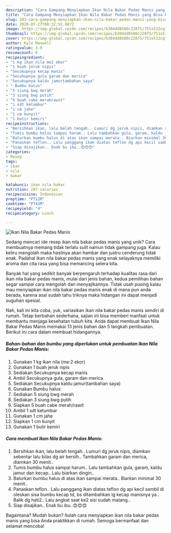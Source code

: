 ```yaml
---
description: "Cara Gampang Menyiapkan Ikan Nila Bakar Pedas Manis yang Bisa Manjain Lidah"
title: "Cara Gampang Menyiapkan Ikan Nila Bakar Pedas Manis yang Bisa Manjain Lidah"
slug: 283-cara-gampang-menyiapkan-ikan-nila-bakar-pedas-manis-yang-bisa-manjain-lidah
date: 2020-07-27T08:32:55.887Z
image: https://img-global.cpcdn.com/recipes/b304dd8580c228f5/751x532cq70/ikan-nila-bakar-pedas-manis-foto-resep-utama.jpg
thumbnail: https://img-global.cpcdn.com/recipes/b304dd8580c228f5/751x532cq70/ikan-nila-bakar-pedas-manis-foto-resep-utama.jpg
cover: https://img-global.cpcdn.com/recipes/b304dd8580c228f5/751x532cq70/ikan-nila-bakar-pedas-manis-foto-resep-utama.jpg
author: Kyle Maxwell
ratingvalue: 3.9
reviewcount: 6
recipeingredient:
- "1 kg ikan nila me2 ekor"
- "1 buah jeruk nipis"
- "Secukupnya kecap manis"
- "Secukupnya gula garam dan merica"
- "Secukupnya kaldu jamurtambahan saya"
- " Bumbu halus"
- "5 siung bwg merah"
- "3 siung bwg putih"
- "5 buah cabe merahrawit"
- "1 sdt ketumbar"
- "1 cm jahe"
- "1 cm kunyit"
- "1 butir kemiri"
recipeinstructions:
- "Bersihkan ikan, lalu belah tengah.. Lumuri dg jeruk nipis, diamkan sebentar lalu bilas dg air bersih.. Tambahkan garam dan merica, diamkan 30 menit.."
- "Tumis bumbu halus sampai harum.. Lalu tambahkan gula, garam, kaldu jamur dan kecap.. Lalu biarkan dingin.."
- "Balurkan bumbu halus di atas ikan sampai merata.. Biarkan minimal 30 menit.."
- "Panaskan teflon.. Lalu panggang ikan diatas teflon dg api kecil sambil di oleskan sisa bumbu kecap td, bs ditambahkan lg kecap manisnya ya.. Balik dg hati2.. Lalu angkat saat ke2 sisi sudah matang.."
- "Siap disajikan.. Enak bu ibu..😍😍😍"
categories:
- Resep
tags:
- ikan
- nila
- bakar

katakunci: ikan nila bakar 
nutrition: 287 calories
recipecuisine: Indonesian
preptime: "PT12M"
cooktime: "PT42M"
recipeyield: "4"
recipecategory: Lunch

---
```



![Ikan Nila Bakar Pedas Manis](https://img-global.cpcdn.com/recipes/b304dd8580c228f5/751x532cq70/ikan-nila-bakar-pedas-manis-foto-resep-utama.jpg)

Sedang mencari ide resep ikan nila bakar pedas manis yang unik? Cara membuatnya memang tidak terlalu sulit namun tidak gampang juga. Kalau keliru mengolah maka hasilnya akan hambar dan justru cenderung tidak enak. Padahal ikan nila bakar pedas manis yang enak selayaknya memiliki aroma dan cita rasa yang bisa memancing selera kita.



Banyak hal yang sedikit banyak berpengaruh terhadap kualitas rasa dari ikan nila bakar pedas manis, mulai dari jenis bahan, kedua pemilihan bahan segar sampai cara mengolah dan menyajikannya. Tidak usah pusing kalau mau menyiapkan ikan nila bakar pedas manis enak di mana pun anda berada, karena asal sudah tahu triknya maka hidangan ini dapat menjadi suguhan spesial.


Nah, kali ini kita coba, yuk, variasikan ikan nila bakar pedas manis sendiri di rumah. Tetap berbahan sederhana, sajian ini bisa memberi manfaat untuk membantu menjaga kesehatan tubuh kita. Anda dapat membuat Ikan Nila Bakar Pedas Manis memakai 13 jenis bahan dan 5 langkah pembuatan. Berikut ini cara dalam membuat hidangannya.

<!--inarticleads1-->

##### Bahan-bahan dan bumbu yang diperlukan untuk pembuatan Ikan Nila Bakar Pedas Manis:

1. Gunakan 1 kg ikan nila (me:2 ekor)
1. Gunakan 1 buah jeruk nipis
1. Sediakan Secukupnya kecap manis
1. Ambil Secukupnya gula, garam dan merica
1. Sediakan Secukupnya kaldu jamur(tambahan saya)
1. Gunakan  Bumbu halus:
1. Sediakan 5 siung bwg merah
1. Sediakan 3 siung bwg putih
1. Siapkan 5 buah cabe merah/rawit
1. Ambil 1 sdt ketumbar
1. Gunakan 1 cm jahe
1. Siapkan 1 cm kunyit
1. Gunakan 1 butir kemiri




<!--inarticleads2-->

##### Cara membuat Ikan Nila Bakar Pedas Manis:

1. Bersihkan ikan, lalu belah tengah.. Lumuri dg jeruk nipis, diamkan sebentar lalu bilas dg air bersih.. Tambahkan garam dan merica, diamkan 30 menit..
1. Tumis bumbu halus sampai harum.. Lalu tambahkan gula, garam, kaldu jamur dan kecap.. Lalu biarkan dingin..
1. Balurkan bumbu halus di atas ikan sampai merata.. Biarkan minimal 30 menit..
1. Panaskan teflon.. Lalu panggang ikan diatas teflon dg api kecil sambil di oleskan sisa bumbu kecap td, bs ditambahkan lg kecap manisnya ya.. Balik dg hati2.. Lalu angkat saat ke2 sisi sudah matang..
1. Siap disajikan.. Enak bu ibu..😍😍😍




Bagaimana? Mudah bukan? Itulah cara menyiapkan ikan nila bakar pedas manis yang bisa Anda praktikkan di rumah. Semoga bermanfaat dan selamat mencoba!
